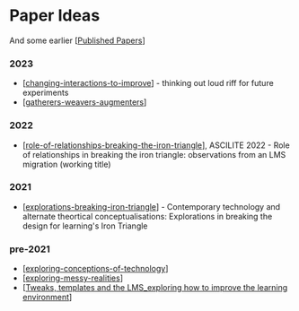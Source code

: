 # Paper Ideas

And some earlier [[Published Papers]]

### 2023

- [[changing-interactions-to-improve]] - thinking out loud riff for future experiments
- [[gatherers-weavers-augmenters]]

### 2022

- [[role-of-relationships-breaking-the-iron-triangle]], ASCILITE 2022 - Role of relationships in breaking the iron triangle: observations from an LMS migration (working title)

### 2021

- [[explorations-breaking-iron-triangle]] - Contemporary technology and alternate theortical conceptualisations: Explorations in breaking the design for learning's Iron Triangle

### pre-2021

- [[exploring-conceptions-of-technology]]
- [[exploring-messy-realities]]
- [[Tweaks, templates and the LMS_exploring how to improve the learning environment]]


[//begin]: # "Autogenerated link references for markdown compatibility"
[Published Papers]: <Published/Published Papers> "Published papers"
[changing-interactions-to-improve]: changing-interactions-to-improve "Changing interactions to improve L&T"
[gatherers-weavers-augmenters]: gatherers-weavers-augmenters "Gatherers, Weavers and Augmenters: Three principles for dynamic and sustainable delivery of quality learning and teaching"
[role-of-relationships-breaking-the-iron-triangle]: ../Design/role-of-relationships-breaking-the-iron-triangle "Orchestrating entangled relations to break the iron triangle: Observations from an LMS migration"
[explorations-breaking-iron-triangle]: explorations-breaking-iron-triangle "Breaking the iron triangle"
[exploring-conceptions-of-technology]: exploring-conceptions-of-technology "Exploring conceptions of technology: Implications for learning, teaching, and meso-level practitioners"
[exploring-messy-realities]: exploring-messy-realities "Exploring the Messy Realities of Post-Digital Education"
[Tweaks, templates and the LMS_exploring how to improve the learning environment]: <Published/Tweaks%2C templates and the LMS_exploring how to improve the learning environment> "Tweaks, templates and the LMS: exploring how to improve the learning environment"
[//end]: # "Autogenerated link references"